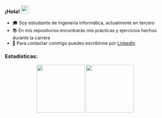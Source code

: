 ### ¡Hola! <img src="https://media.giphy.com/media/hvRJCLFzcasrR4ia7z/giphy.gif" width="25px">

- :mortar_board: Soy estudiante de Ingenería Informática, actualmente en tercero
- :books: En mis repositorios encontrarás mis prácticas y ejercicios hechos durante la carrera
- :speech_balloon: Para contactar conmigo puedes escribirme por [LinkedIn](https://www.linkedin.com/in/agustinaagatiello/)

### Estadísticas:

<p align=center>
  <img height=150 align="center" src="https://github-readme-stats.vercel.app/api/top-langs/?username=aagatiello&layout=compact">
  <img height=150 align="center" src="https://github-readme-stats.vercel.app/api?username=aagatiello&show_icons=true&theme=prussian" />
</p>

